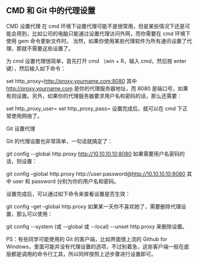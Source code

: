## CMD 和 Git 中的代理设置
CMD 设置代理
在 cmd 环境下设置代理可能不是很常用，但是某些情况下还是可能会用到，比如公司的电脑只能通过设置代理访问外网，而你需要在 cmd 环境下使用 gem 命令更新文件时。
当然，如果你使用某些代理软件为所有通讯设置了代理，那就不需要这些设置了。

为 cmd 设置代理很简单，首先打开 cmd （win + R，输入 cmd，然后按 enter 键），然后输入如下命令：

set http_proxy=http://proxy.yourname.com:8080
其中 http://proxy.yourname.com 是你的代理服务器地址，而 8080 是端口号，如果有则设置。另外，如果你的代理服务器要求用户名和密码的话，那么还需要：

set http_proxy_user=
set http_proxy_pass=
设置完成后，就可以在 cmd 下正常使用网络了。

Git 设置代理

Git 的代理设置也非常简单，一句话就搞定了：

git config --global http.proxy http://10.10.10.10:8080 
如果需要用户名密码的话，则设置：

git config –global http.proxy http://user:password@http://10.10.10.10:8080 
其中 user 和 password 分别为你的用户名和密码。

设置完成后，可以通过如下命令来查看设置是否生效：

git config –get –global http.proxy
如果某一天你不喜欢她了，需要删除代理设置，那么可以使用：

git config --system (或 --global 或 --local) --unset http.proxy
来删除设置。

PS：有些同学可能使用的 Git 的客户端，比如界面很上流的 Github for Windows，里面可能并没有代理设置的选项，不过别着急，这些客户端一般在底层都是调用的命令行工具，所以同样按照上述步骤进行设置即可。